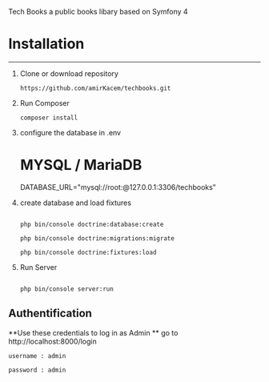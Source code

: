 Tech Books a public books libary based on Symfony 4
# Installation
------------
1. Clone or download repository
     ```
     https://github.com/amirKacem/techbooks.git
     ```
     
2. Run Composer 
    ```
    composer install
    ```
3. configure the database in .env

    # MYSQL / MariaDB
    DATABASE_URL="mysql://root:@127.0.0.1:3306/techbooks"

4. create database and load fixtures
    ```
    
    php bin/console doctrine:database:create
    
    php bin/console doctrine:migrations:migrate
    
    php bin/console doctrine:fixtures:load
     ```
5. Run Server
    ```
    
    php bin/console server:run
    ```

Authentification
-----------------

**Use these credentials to log in as Admin **
    go to http://localhost:8000/login

    username : admin

    password : admin
